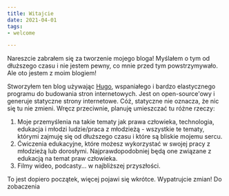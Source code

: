 ```yaml
---
title: Witajcie
date: 2021-04-01
tags:
- welcome

---
```

Nareszcie zabrałem się za tworzenie mojego bloga! Myślałem o tym od dłuższego czasu i nie jestem pewny, co mnie przed tym powstrzymywało. Ale oto jestem z moim blogiem!

Stworzyłem ten blog używając [Hugo](https://gohugo.io/), wspaniałego i bardzo elastycznego programu do budowania stron internetowych. Jest on open-source'owy i generuje statyczne strony internetowe. Cóż, statyczne nie oznacza, że nic się tu nie zmieni. Wręcz przeciwnie, planuję umieszczać tu różne rzeczy:

1. Moje przemyślenia na takie tematy jak prawa człowieka, technologia, edukacja i młodzi ludzie/praca z młodzieżą - wszystkie te tematy, którymi zajmuję się od dłuższego czasu i które są bliskie mojemu sercu.
2. Ćwiczenia edukacyjne, które możesz wykorzystać w swojej pracy z młodzieżą lub dorosłymi. Najprawdopodobniej będą one związane z edukacją na temat praw człowieka.
3. Filmy wideo, podcasty... w najbliższej przyszłości.

To jest dopiero początek, więcej pojawi się wkrótce. Wypatrujcie zmian! Do zobaczenia